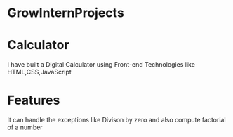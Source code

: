 # GrowInternProjects

# Calculator
I have built a Digital Calculator using Front-end Technologies like HTML,CSS,JavaScript

# Features
It can handle the exceptions like Divison by zero and also compute factorial of a number